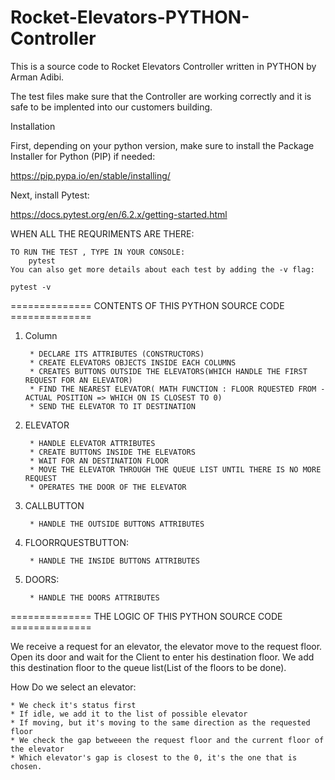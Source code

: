 # Rocket-Elevators-PYTHON-Controller
This is a source code to Rocket Elevators Controller written in PYTHON by Arman Adibi.

The test files make sure that the Controller are working correctly and it is safe
to be implented into our customers building.

Installation

First, depending on your python version, make sure to install the Package Installer for Python (PIP) if needed:

https://pip.pypa.io/en/stable/installing/

Next, install Pytest:

https://docs.pytest.org/en/6.2.x/getting-started.html

WHEN ALL THE REQURIMENTS ARE THERE:

    TO RUN THE TEST , TYPE IN YOUR CONSOLE:
        pytest
    You can also get more details about each test by adding the -v flag:

    pytest -v

============== CONTENTS OF THIS PYTHON SOURCE CODE ============== 
1. Column

        * DECLARE ITS ATTRIBUTES (CONSTRUCTORS)
        * CREATE ELEVATORS OBJECTS INSIDE EACH COLUMNS
        * CREATES BUTTONS OUTSIDE THE ELEVATORS(WHICH HANDLE THE FIRST REQUEST FOR AN ELEVATOR)
        * FIND THE NEAREST ELEVATOR( MATH FUNCTION : FLOOR RQUESTED FROM - ACTUAL POSITION => WHICH ON IS CLOSEST TO 0)
        * SEND THE ELEVATOR TO IT DESTINATION
        
2. ELEVATOR

        * HANDLE ELEVATOR ATTRIBUTES
        * CREATE BUTTONS INSIDE THE ELEVATORS
        * WAIT FOR AN DESTINATION FLOOR
        * MOVE THE ELEVATOR THROUGH THE QUEUE LIST UNTIL THERE IS NO MORE REQUEST
        * OPERATES THE DOOR OF THE ELEVATOR

3. CALLBUTTON

        * HANDLE THE OUTSIDE BUTTONS ATTRIBUTES

4. FLOORRQUESTBUTTON:

        * HANDLE THE INSIDE BUTTONS ATTRIBUTES

5. DOORS:

        * HANDLE THE DOORS ATTRIBUTES


============== THE LOGIC OF THIS PYTHON SOURCE CODE ============== 


We receive a request for an elevator, the elevator move to the request floor.
Open its door and wait for the Client to enter his destination floor.
We add this destination floor to the queue list(List of the floors to be done).

How Do we select an elevator: 


    * We check it's status first
    * If idle, we add it to the list of possible elevator
    * If moving, but it's moving to the same direction as the requested floor
    * We check the gap betweeen the request floor and the current floor of the elevator
    * Which elevator's gap is closest to the 0, it's the one that is chosen.
    
